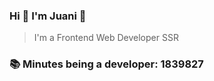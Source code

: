 ### Hi 👋 I&#39;m Juani 🦁

> I&#39;m a Frontend Web Developer SSR

### 📚 Minutes being a developer: 1839827
